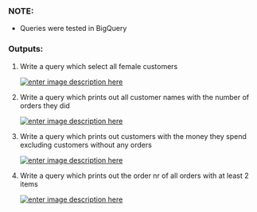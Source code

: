 ### NOTE:
- Queries were tested in BigQuery

### Outputs:

1. Write a query which select all female customers

   [![enter image description here][1]][1]

2. Write a query which prints out all customer names with the number of orders they did
   
   [![enter image description here][2]][2]

3. Write a query which prints out customers with the money they spend excluding customers without any orders

   [![enter image description here][3]][3]

4. Write a query which prints out the order nr of all orders with at least 2 items

   [![enter image description here][4]][4]
  



  [1]: https://i.stack.imgur.com/jjriJ.png
  [2]: https://i.stack.imgur.com/CmcxM.png
  [3]: https://i.stack.imgur.com/Ijw2e.png
  [4]: https://i.stack.imgur.com/x6SFW.png
